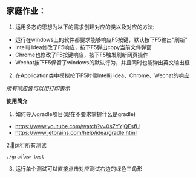 ## 家庭作业：

1. 运用多态的思想为以下的需求创建对应的类以及对应的方法:
- 运行在windows上的软件都要求能够响应F5按键，默认按下F5输出"刷新"
- Intellij Idea修改了F5响应，按下F5弹出copy当前文件弹窗
- Chrome也修改了F5按键响应，按下F5触发刷新网页操作
- Wechat按下F5保留了windows的默认行为，并且同时也能弹出英文输出框

2. 在Application类中模拟按下F5时候Intellij Idea、Chrome、Wechat的响应

_所有响应皆可以用打印表示_


**使用简介**  
1. 如何导入gradle项目(现在不要求掌握什么是gradle)
- https://www.youtube.com/watch?v=0s7YYjQEsfU
- https://www.jetbrains.com/help/idea/gradle.html

2.运行所有测试  
```
./gradlew test
```
3. 运行单个测试可以直接点击对应测试右边的绿色三角形

